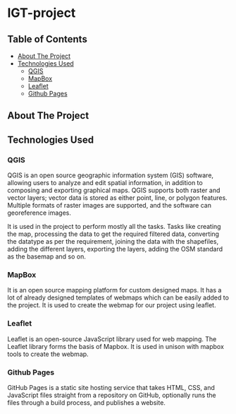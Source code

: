 # IGT-project

## Table of Contents

* [About The Project](#about-the-project)
* [Technologies Used](#technologies-used)
  * [QGIS](#qgis)
  * [MapBox](#mapbox)
  * [Leaflet](#leaflet)
  * [Github Pages](#github-pages)

## About The Project 

## Technologies Used

### QGIS

QGIS is an open source geographic information system (GIS) software, allowing users to analyze and edit spatial information, in addition to composing and exporting graphical maps. QGIS supports both raster and vector layers; vector data is stored as either point, line, or polygon features. Multiple formats of raster images are supported, and the software can georeference images.

It is used in the project to perform mostly all the tasks. Tasks like creating the map, processing the data to get the required filtered data, converting the datatype as per the requirement, joining the data with the shapefiles, adding the different layers, exporting the layers, adding the OSM standard as the basemap and so on.

### MapBox
It is an open source mapping platform for custom designed maps. It has a lot of already designed templates of webmaps which can be easily added to the project.
It is used to create the webmap for our project using leaflet.

### Leaflet
Leaflet is an open-source JavaScript library used for web mapping. The Leaflet library forms the basis of Mapbox.
It is used in unison with mapbox tools to create the webmap.

### Github Pages
GitHub Pages is a static site hosting service that takes HTML, CSS, and JavaScript files straight from a repository on GitHub, optionally runs the files through a build process, and publishes a website.
